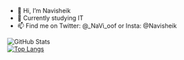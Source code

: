 - 👋 Hi, I’m Navisheik
- 🌱 Currently studying IT
- 📫 Find me on Twitter: @_NaVi_oof or Insta:  @Navisheik



![GitHub Stats](https://github-readme-stats.vercel.app/api?username=NaVisheikk&theme=apprentice)
<br>
[![Top Langs](https://github-readme-stats.vercel.app/api/top-langs/?username=NaVisheikk&layout=compact)](https://github.com/NaVisheikk/github-readme-stats)
